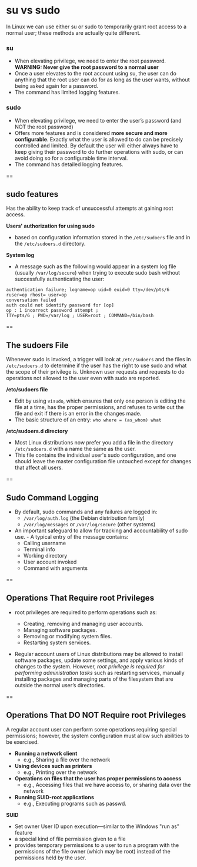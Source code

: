 # su vs sudo

In Linux we can use either su or sudo to temporarily grant root access to a normal user; these methods are actually quite different.

### su
- When elevating privilege, we need to enter the root password. **WARNING: Never give the root password to a normal user**
- Once a user elevates to the root account using su, the user can do anything that the root user can do for as long as the user wants, without being asked again for a password.  
- The command has limited logging features. 

### sudo
- When elevating privilege, we need to enter the user’s password (and NOT the root password)
- Offers more features and is considered **more secure and more configurable**. Exactly what the user is allowed to do can be precisely controlled and limited. By default the user will either always have to keep giving their password to do further operations with sudo, or can avoid doing so for a configurable time interval.
- The command has detailed logging features.

==

## sudo features

Has the ability to keep track of unsuccessful attempts at gaining root access.

**Users' authorization for using sudo**
- based on configuration information stored in the `/etc/sudoers` file and in the `/etc/sudoers.d` directory.

**System log**
- A message such as the following would appear in a system log file (usually `/var/log/secure`) when trying to execute sudo bash without successfully authenticating the user:

```
authentication failure; logname=op uid=0 euid=0 tty=/dev/pts/6 ruser=op rhost= user=op
conversation failed
auth could not identify password for [op]
op : 1 incorrect password attempt ;
TTY=pts/6 ; PWD=/var/log ; USER=root ; COMMAND=/bin/bash
```

==

## The sudoers File

Whenever sudo is invoked, a trigger will look at `/etc/sudoers` and the files in `/etc/sudoers.d` to determine if the user has the right to use sudo and what the scope of their privilege is. Unknown user requests and requests to do operations not allowed to the user even with sudo are reported.

**/etc/sudoers file**
- Edit by using `visudo`, which ensures that only one person is editing the file at a time, has the proper permissions, and refuses to write out the file and exit if there is an error in the changes made.
- The basic structure of an entry: `who where = (as_whom) what`

**/etc/sudoers.d directory**
- Most Linux distributions now prefer you add a file in the directory `/etc/sudoers.d` with a name the same as the user.
- This file contains the individual user's sudo configuration, and one should leave the master configuration file untouched except for changes that affect all users.

==

## Sudo Command Logging

- By default, sudo commands and any failures are logged in:
    + `/var/log/auth.log` (the Debian distribution family)
    + `/var/log/messages` or `/var/log/secure` (other systems)
- An important safeguard to allow for tracking and accountability of sudo use. - A typical entry of the message contains:
    + Calling username
    + Terminal info
    + Working directory
    + User account invoked
    + Command with arguments

==

## Operations That Require root Privileges

- root privileges are required to perform operations such as:

    + Creating, removing and managing user accounts.
    + Managing software packages.
    + Removing or modifying system files.
    + Restarting system services.

- Regular account users of Linux distributions may be allowed to install software packages, update some settings, and apply various kinds of changes to the system. However, *root privilege is required for performing administration tasks* such as restarting services, manually installing packages and managing parts of the filesystem that are outside the normal user’s directories.

==

## Operations That DO NOT Require root Privileges

A regular account user can perform some operations requiring special permissions; however, the system configuration must allow such abilities to be exercised.

- **Running a network client**
    + e.g., Sharing a file over the network
- **Using devices such as printers** 
    + e.g., Printing over the network
- **Operations on files that the user has proper permissions to access**
    + e.g., Accessing files that we have access to, or sharing data over the network    
- **Running SUID-root applications**
    + e.g., Executing programs such as passwd.

**SUID**
- Set owner User ID upon execution—similar to the Windows "run as" feature
- a special kind of file permission given to a file
- provides temporary permissions to a user to run a program with the permissions of the file owner (which may be root) instead of the permissions held by the user.

